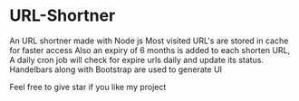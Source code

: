 # URL-Shortner
An URL shortner made with Node js
Most visited URL's are stored in cache for faster access
Also an expiry of 6 months is added to each shorten URL, A daily cron job will check for expire urls daily and update its status.
Handelbars along with Bootstrap are used to generate UI


Feel free to give star if you like my project
